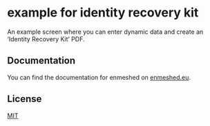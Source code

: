 # example for identity recovery kit

An example screen where you can enter dynamic data and create an ‘Identity Recovery Kit’ PDF. 

## Documentation

You can find the documentation for enmeshed on [enmeshed.eu](https://enmeshed.eu).

## License

[MIT](LICENSE)